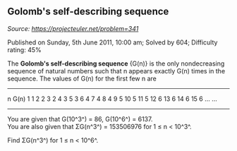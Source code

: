 Golomb's self-describing sequence
---------------------------------

*Source: https://projecteuler.net/problem=341*

Published on Sunday, 5th June 2011, 10:00 am; Solved by 604; Difficulty
rating: 45%

The **Golomb's self-describing sequence** {G(n)} is the only
nondecreasing sequence of natural numbers such that n appears exactly
G(n) times in the sequence. The values of G(n) for the first few n are

  ---- ---- ---- ---- ---- ---- ---- ---- ---- ---- ---- ---- ---- ---- ---- ---- ----
  n    G(n)
  1    1
  2    2
  3    2
  4    3
  5    3
  6    4
  7    4
  8    4
  9    5
  10   5
  11   5
  12   6
  13   6
  14   6
  15   6
  …    …
  ---- ---- ---- ---- ---- ---- ---- ---- ---- ---- ---- ---- ---- ---- ---- ---- ----

You are given that G(10^3^) = 86, G(10^6^) = 6137.\
 You are also given that ΣG(n^3^) = 153506976 for 1 ≤ n \< 10^3^.

Find ΣG(n^3^) for 1 ≤ n \< 10^6^.
